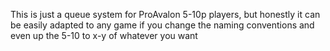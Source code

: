 This is just a queue system for ProAvalon 5-10p players, but honestly it can be easily adapted to any game if you change the naming conventions and even up the 5-10 to x-y of whatever you want

